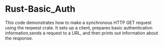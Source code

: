 # Rust-Basic_Auth

This code demonstrates how to make a synchronous HTTP GET request using the reqwest crate. 
It sets up a client, prepares basic authentication information,sends a request to a URL, and then prints out information about the response.
